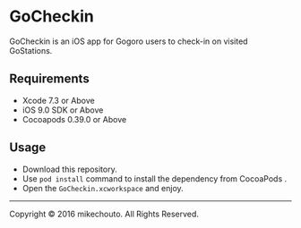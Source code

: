 # GoCheckin

GoCheckin is an iOS app for Gogoro users to check-in on visited GoStations.

## Requirements
- Xcode 7.3 or Above
- iOS 9.0 SDK or Above
- Cocoapods 0.39.0 or Above

## Usage
- Download this repository.
- Use `pod install` command to install the dependency from CocoaPods .
- Open the `GoCheckin.xcworkspace` and enjoy.

----
Copyright © 2016 mikechouto. All Rights Reserved.
